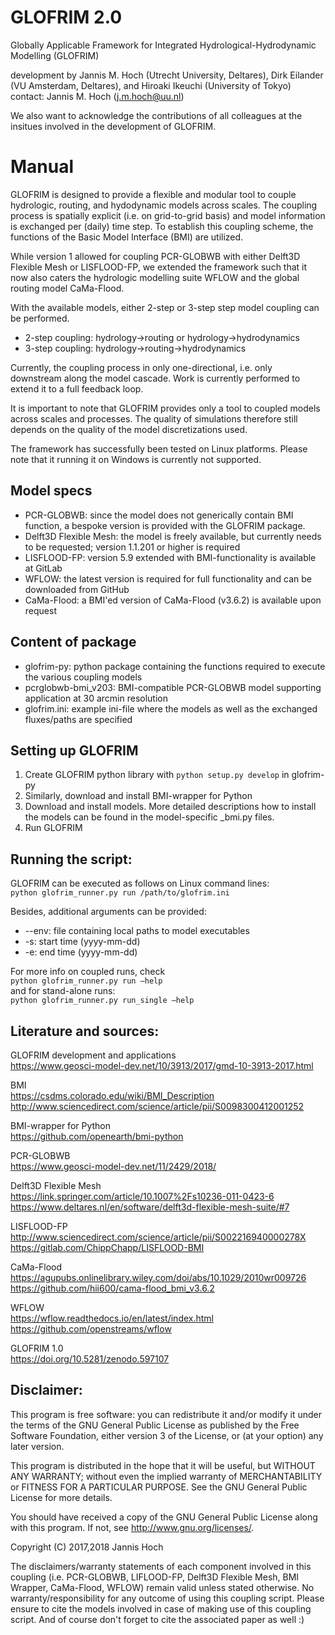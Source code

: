 # GLOFRIM 2.0
Globally Applicable Framework for Integrated Hydrological-Hydrodynamic Modelling (GLOFRIM)

development by Jannis M. Hoch (Utrecht University, Deltares), Dirk Eilander (VU Amsterdam, Deltares), and Hiroaki Ikeuchi (University of Tokyo) \
contact: Jannis M. Hoch (j.m.hoch@uu.nl)

We also want to acknowledge the contributions of all colleagues at the insitues involved in the development of GLOFRIM.

# Manual
GLOFRIM is designed to provide a flexible and modular tool to couple hydrologic, routing, and hydodynamic models across scales.
The coupling process is spatially explicit (i.e. on grid-to-grid basis) and model information is exchanged per (daily) time step.
To establish this coupling scheme, the functions of the Basic Model Interface (BMI) are utilized.

While version 1 allowed for coupling PCR-GLOBWB with either Delft3D Flexible Mesh or LISFLOOD-FP, we extended the framework such that it
now also caters the hydrologic modelling suite WFLOW and the global routing model CaMa-Flood.

With the available models, either 2-step or 3-step step model coupling can be performed.
 - 2-step coupling: hydrology->routing or hydrology->hydrodynamics
 - 3-step coupling: hydrology->routing->hydrodynamics

Currently, the coupling process in only one-directional, i.e. only downstream along the model cascade.
Work is currently performed to extend it to a full feedback loop.

It is important to note that GLOFRIM provides only a tool to coupled models across scales and processes. The quality of simulations therefore still depends on the quality of the model discretizations used.

The framework has successfully been tested on Linux platforms. 
Please note that it running it on Windows is currently not supported.

## Model specs
 - PCR-GLOBWB: since the model does not generically contain BMI function, a bespoke version is provided with the GLOFRIM package.
 - Delft3D Flexible Mesh: the model is freely available, but currently needs to be requested; version 1.1.201 or higher is required   
 - LISFLOOD-FP: version 5.9 extended with BMI-functionality is available at GitLab
 - WFLOW: the latest version is required for full functionality and can be downloaded from GitHub
 - CaMa-Flood: a BMI'ed version of CaMa-Flood (v3.6.2) is available upon request

## Content of package
 - glofrim-py: python package containing the functions required to execute the various coupling models
 - pcrglobwb-bmi_v203: BMI-compatible PCR-GLOBWB model supporting application at 30 arcmin resolution
 - glofrim.ini: example ini-file where the models as well as the exchanged fluxes/paths are specified

## Setting up GLOFRIM
1. Create GLOFRIM python library with ```python setup.py develop``` in glofrim-py
2. Similarly, download and install BMI-wrapper for Python 
3. Download and install models. More detailed descriptions how to install the models can be found in the model-specific _bmi.py files.
4. Run GLOFRIM

## Running the script:
GLOFRIM can be executed as follows on Linux command lines:\
```python glofrim_runner.py run /path/to/glofrim.ini```

Besides, additional arguments can be provided:
 - --env: file containing local paths to model executables
 - -s: start time (yyyy-mm-dd)
 - -e: end time (yyyy-mm-dd)

For more info on coupled runs, check \
```python glofrim_runner.py run –help``` \
and for stand-alone runs: \
```python glofrim_runner.py run_single –help```

## Literature and sources:
GLOFRIM development and applications \
https://www.geosci-model-dev.net/10/3913/2017/gmd-10-3913-2017.html
		
BMI\
https://csdms.colorado.edu/wiki/BMI_Description \
http://www.sciencedirect.com/science/article/pii/S0098300412001252

BMI-wrapper for Python\
https://github.com/openearth/bmi-python

PCR-GLOBWB\
https://www.geosci-model-dev.net/11/2429/2018/

Delft3D Flexible Mesh\
https://link.springer.com/article/10.1007%2Fs10236-011-0423-6 \
https://www.deltares.nl/en/software/delft3d-flexible-mesh-suite/#7

LISFLOOD-FP\
http://www.sciencedirect.com/science/article/pii/S002216940000278X \
https://gitlab.com/ChippChapp/LISFLOOD-BMI

CaMa-Flood\
https://agupubs.onlinelibrary.wiley.com/doi/abs/10.1029/2010wr009726 \
https://github.com/hii600/cama-flood_bmi_v3.6.2
	
WFLOW\
https://wflow.readthedocs.io/en/latest/index.html \
https://github.com/openstreams/wflow

GLOFRIM 1.0 \
https://doi.org/10.5281/zenodo.597107

## Disclaimer:
This program is free software: you can redistribute it and/or modify
it under the terms of the GNU General Public License as published by
the Free Software Foundation, either version 3 of the License, or
(at your option) any later version.

This program is distributed in the hope that it will be useful,
but WITHOUT ANY WARRANTY; without even the implied warranty of
MERCHANTABILITY or FITNESS FOR A PARTICULAR PURPOSE.  See the
GNU General Public License for more details.

You should have received a copy of the GNU General Public License
along with this program.  If not, see <http://www.gnu.org/licenses/>.

Copyright (C) 2017,2018 Jannis Hoch

The disclaimers/warranty statements of each component involved in this coupling (i.e. PCR-GLOBWB, LIFLOOD-FP, Delft3D Flexible Mesh, BMI Wrapper, CaMa-Flood, WFLOW)
remain valid unless stated otherwise.
No warranty/responsibility for any outcome of using this coupling script.
Please ensure to cite the models involved in case of making use of this coupling script.
And of course don't forget to cite the associated paper as well :)
